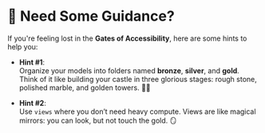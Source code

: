 # 🤔 **Need Some Guidance?**

If you're feeling lost in the **Gates of Accessibility**, here are some hints to help you:

- **Hint #1**:  
  Organize your models into folders named **bronze**, **silver**, and **gold**. Think of it like building your castle in three glorious stages: rough stone, polished marble, and golden towers. 🏰✨

- **Hint #2**:  
  Use `views` where you don’t need heavy compute. Views are like magical mirrors: you can look, but not touch the gold. 🪞
